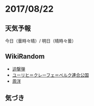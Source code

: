 # 2017/08/22

## 天気予報

今日（曇時々晴）/ 明日（晴時々曇）

## WikiRandom

* [迫撃弾](https://ja.wikipedia.org/wiki/%E8%BF%AB%E6%92%83%E5%BC%BE)
* [ユーリヒ＝クレーフェ＝ベルク連合公国](https://ja.wikipedia.org/wiki/%E3%83%A6%E3%83%BC%E3%83%AA%E3%83%92%EF%BC%9D%E3%82%AF%E3%83%AC%E3%83%BC%E3%83%95%E3%82%A7%EF%BC%9D%E3%83%99%E3%83%AB%E3%82%AF%E9%80%A3%E5%90%88%E5%85%AC%E5%9B%BD)
* [周洋](https://ja.wikipedia.org/wiki/%E5%91%A8%E6%B4%8B)

## 気づき

